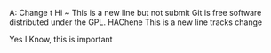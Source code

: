 A:
Change t
Hi ~ This is a new line but not submit
Git is free software distributed under the GPL.
HAChene
This is a new line tracks change

Yes I Know, this is important
